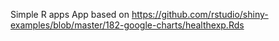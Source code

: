 Simple R apps
App based on https://github.com/rstudio/shiny-examples/blob/master/182-google-charts/healthexp.Rds